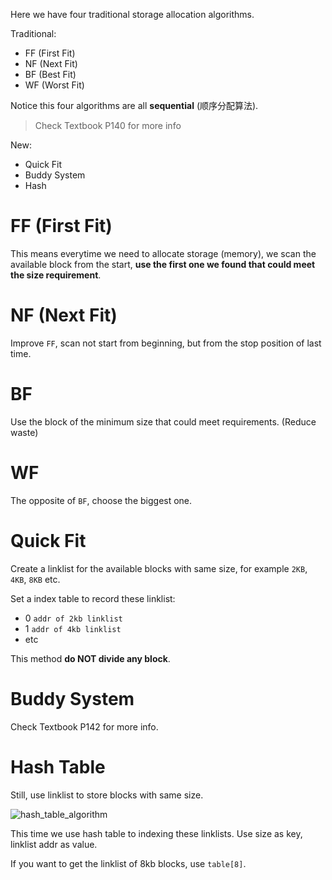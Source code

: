 Here we have four traditional storage allocation algorithms.

Traditional:

- FF (First Fit)
- NF (Next Fit)
- BF (Best Fit)
- WF (Worst Fit)

Notice this four algorithms are all **sequential** (顺序分配算法).

> Check Textbook P140 for more info

New:

- Quick Fit
- Buddy System
- Hash

# FF (First Fit)

This means everytime we need to allocate storage (memory), we scan the available block from the start, **use the first one we found that could meet the size requirement**.

# NF (Next Fit)

Improve `FF`, scan not start from beginning, but from the stop position of last time.

# BF

Use the block of the minimum size that could meet requirements. (Reduce waste)

# WF

The opposite of `BF`, choose the biggest one.

# Quick Fit

Create a linklist for the available blocks with same size, for example `2KB`, `4KB`, `8KB` etc.

Set a index table to record these linklist:

- 0 `addr of 2kb linklist`
- 1 `addr of 4kb linklist`
- etc

This method **do NOT divide any block**.

# Buddy System

Check Textbook P142 for more info.

# Hash Table

Still, use linklist to store blocks with same size.

![hash_table_algorithm](https://github.com/Oya-Learning-Notes/OS-Learning-Note/assets/61616918/552382ba-7c9c-4a8a-b521-71fd8b2d0c6a)

This time we use hash table to indexing these linklists. Use size as key, linklist addr as value.

If you want to get the linklist of 8kb blocks, use `table[8]`.
